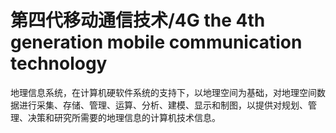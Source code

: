 # 第四代移动通信技术/4G the 4th generation mobile communication technology
地理信息系统，在计算机硬软件系统的支持下，以地理空间为基础，对地理空间数据进行采集、存储、管理、运算、分析、建模、显示和制图，以提供对规划、管理、决策和研究所需要的地理信息的计算机技术信息。

